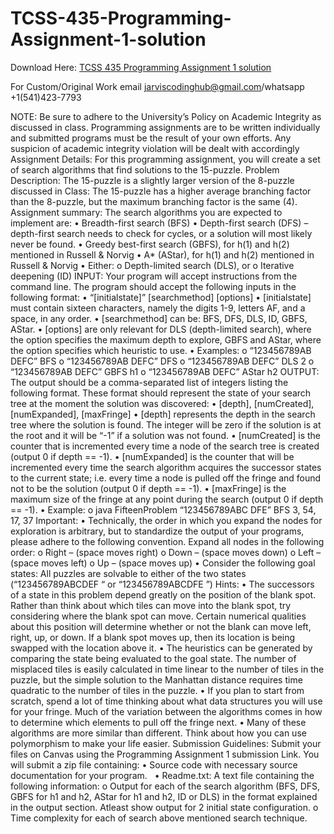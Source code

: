 # TCSS-435-Programming-Assignment-1-solution

Download Here: [TCSS 435 Programming Assignment 1 solution](https://jarviscodinghub.com/assignment/tcss-435-programming-assignment-1-solution/)

For Custom/Original Work email jarviscodinghub@gmail.com/whatsapp +1(541)423-7793

NOTE: Be sure to adhere to the University’s Policy on Academic Integrity as discussed in class. Programming assignments are to be written individually and submitted programs must be the result of your own efforts. Any suspicion of academic integrity violation will be dealt with accordingly Assignment Details: For this programming assignment, you will create a set of search algorithms that find solutions to the 15-puzzle.
Problem Description: The 15-puzzle is a slightly larger version of the 8-puzzle discussed in Class:
The 15-puzzle has a higher average branching factor than the 8-puzzle, but the maximum branching factor is the same (4).
Assignment summary: The search algorithms you are expected to implement are: • Breadth-first search (BFS) • Depth-first search (DFS) – depth-first search needs to check for cycles, or a solution will most likely never be found. • Greedy best-first search (GBFS), for h(1) and h(2) mentioned in Russell & Norvig • A* (AStar), for h(1) and h(2) mentioned in Russell & Norvig • Either: o Depth-limited search (DLS), or o Iterative deepening (ID)
INPUT: Your program will accept instructions from the command line. The program should accept the following inputs in the following format: • “[initialstate]” [searchmethod] [options] • [initialstate] must contain sixteen characters, namely the digits 1-9, letters AF, and a space, in any order. • [searchmethod] can be: BFS, DFS, DLS, ID, GBFS, AStar. • [options] are only relevant for DLS (depth-limited search), where the option specifies the maximum depth to explore, GBFS and AStar, where the option specifies which heuristic to use. • Examples: o “123456789AB DEFC” BFS o “123456789AB DEFC” DFS o “123456789AB DEFC” DLS 2 o “123456789AB DEFC” GBFS h1 o “123456789AB DEFC” AStar h2 OUTPUT: The output should be a comma-separated list of integers listing the following format. These format should represent the state of your search tree at the moment the solution was discovered: • [depth], [numCreated], [numExpanded], [maxFringe] • [depth] represents the depth in the search tree where the solution is found. The integer will be zero if the solution is at the root and it will be “-1” if a solution was not found. • [numCreated] is the counter that is incremented every time a node of the search tree is created (output 0 if depth == -1). • [numExpanded] is the counter that will be incremented every time the search algorithm acquires the successor states to the current state; i.e. every time a node is pulled off the fringe and found not to be the solution (output 0 if depth == -1). • [maxFringe] is the maximum size of the fringe at any point during the search (output 0 if depth == -1). • Example: o java FifteenProblem “123456789ABC DFE” BFS 3, 54, 17, 37
Important: • Technically, the order in which you expand the nodes for exploration is arbitrary, but to standardize the output of your programs, please adhere to the following convention. Expand all nodes in the following order: o Right – (space moves right) o Down – (space moves down) o Left – (space moves left) o Up – (space moves up) • Consider the following goal states: All puzzles are solvable to either of the two states (“123456789ABCDEF “ or “123456789ABCDFE ”) Hints: • The successors of a state in this problem depend greatly on the position of the blank spot. Rather than think about which tiles can move into the blank spot, try considering where the blank spot can move. Certain numerical qualities about this position will determine whether or not the blank can move left, right, up, or down. If a blank spot moves up, then its location is being swapped with the location above it. • The heuristics can be generated by comparing the state being evaluated to the goal state. The number of misplaced tiles is easily calculated in time linear to the number of tiles in the puzzle, but the simple solution to the Manhattan distance requires time quadratic to the number of tiles in the puzzle. • If you plan to start from scratch, spend a lot of time thinking about what data structures you will use for your fringe. Much of the variation between the algorithms comes in how to determine which elements to pull off the fringe next. • Many of these algorithms are more similar than different. Think about how you can use polymorphism to make your life easier.
Submission Guidelines: Submit your files on Canvas using the Programming Assignment 1 submission Link. You will submit a zip file containing: • Source code with necessary source documentation for your program.   • Readme.txt: A text file containing the following information: o Output for each of the search algorithm (BFS, DFS, GBFS for h1 and h2, AStar for h1 and h2, ID or DLS) in the format explained in the output section. Atleast show output for 2 initial state configuration. o Time complexity for each of search above mentioned search technique.
